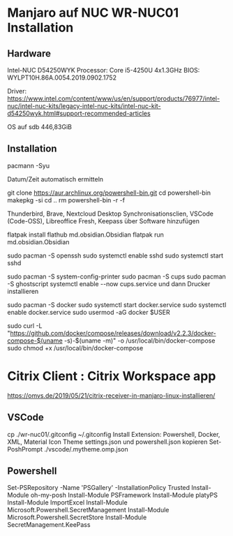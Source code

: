 # Manjaro auf NUC WR-NUC01 Installation

## Hardware
Intel-NUC D54250WYK
Processor: Core i5-4250U  4x1.3GHz
BIOS: WYLPT10H.86A.0054.2019.0902.1752

Driver: https://www.intel.com/content/www/us/en/support/products/76977/intel-nuc/intel-nuc-kits/legacy-intel-nuc-kits/intel-nuc-kit-d54250wyk.html#support-recommended-articles

OS auf sdb  446,83GiB

## Installation
pacmann -Syu

Datum/Zeit automatisch ermitteln

git clone https://aur.archlinux.org/powershell-bin.git
cd powershell-bin
makepkg -si
cd ..
rm powershell-bin -r -f

Thunderbird, Brave, Nextcloud Desktop Synchronisationsclien, VSCode (Code-OSS), Libreoffice Fresh, Keepass über Software hinzufügen

flatpak install flathub md.obsidian.Obsidian
flatpak run md.obsidian.Obsidian

sudo pacman -S openssh
sudo systemctl enable sshd
sudo systemctl start sshd

sudo pacman -S system-config-printer 
sudo pacman -S cups
sudo pacman -S ghostscript
systemctl enable --now cups.service
und dann Drucker installieren

sudo pacman -S docker
sudo systemctl start docker.service
sudo systemctl enable docker.service
sudo usermod -aG docker $USER

sudo curl -L "https://github.com/docker/compose/releases/download/v2.2.3/docker-compose-$(uname -s)-$(uname -m)" -o /usr/local/bin/docker-compose
sudo chmod +x /usr/local/bin/docker-compose

# Citrix Client  : Citrix Workspace app
https://omvs.de/2019/05/21/citrix-receiver-in-manjaro-linux-installieren/

## VSCode
cp ./wr-nuc01/.gitconfig ~/.gitconfig
Install Extension: Powershell, Docker, XML, Material Icon Theme
settings.json und powershell.json kopieren
Set-PoshPrompt ./vscode/.mytheme.omp.json

## Powershell
Set-PSRepository -Name 'PSGallery' -InstallationPolicy Trusted 
Install-Module oh-my-posh
Install-Module PSFramework
Install-Module platyPS
Install-Module ImportExcel
Install-Module Microsoft.Powershell.SecretManagement
Install-Module Microsoft.Powershell.SecretStore
Install-Module SecretManagement.KeePass
